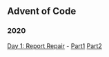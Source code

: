 ## Advent of Code

### 2020
[Day 1: Report Repair](https://adventofcode.com/2020/day/1) - [Part1](https://github.com/senthil1216/adventures/blob/main/2020/day_1/part1.rb) [Part2](https://github.com/senthil1216/adventures/blob/main/2020/day_1/part2.rb)